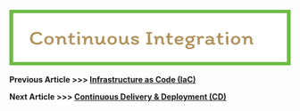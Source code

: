 <p align="center">
  <img src="img/Continuous Integration.png" width="605" height="100">
</p>

**Previous Article >>> [Infrastructure as Code (IaC)](InfrastructureasCode.md)**


**Next Article >>> [Continuous Delivery & Deployment (CD)](articles/ContinuousDelivery&Deployment.md)**

